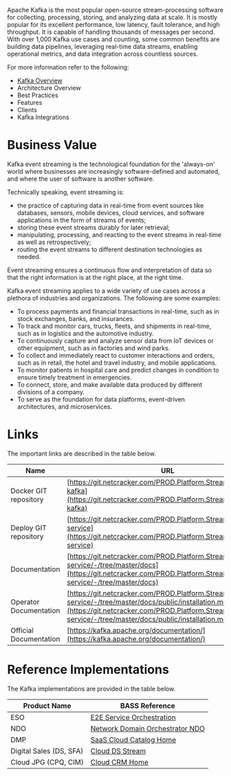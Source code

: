 Apache Kafka is the most popular open-source stream-processing software for collecting, processing, storing, and analyzing data at scale. 
It is mostly popular for its excellent performance, low latency, fault tolerance, and high throughput. It is capable of handling thousands
of messages per second. 
With over 1,000 Kafka use cases and counting, some common benefits are building data pipelines, leveraging real-time data streams, enabling
operational metrics, and data integration across countless sources.

For more information refer to the following:

* [Kafka Overview](overview.md)
* Architecture Overview
* Best Practices
* Features
* Clients
* Kafka Integrations

# Business Value

Kafka event streaming is the technological foundation for the 'always-on' world where businesses are increasingly software-defined and
automated, and where the user of software is another software.

Technically speaking, event streaming is:

* the practice of capturing data in real-time from event sources like databases, sensors, mobile devices, cloud services, and software
  applications in the form of streams of events; 
* storing these event streams durably for later retrieval;
* manipulating, processing, and reacting to the event streams in real-time as well as retrospectively; 
* routing the event streams to different destination technologies as needed. 

Event streaming ensures a continuous flow and interpretation of data so that the right information is at the right place, at the right time.

Kafka event streaming applies to a wide variety of use cases across a plethora of industries and organizations.
The following are some examples:

* To process payments and financial transactions in real-time, such as in stock exchanges, banks, and insurances.
* To track and monitor cars, trucks, fleets, and shipments in real-time, such as in logistics and the automotive industry.
* To continuously capture and analyze sensor data from IoT devices or other equipment, such as in factories and wind parks.
* To collect and immediately react to customer interactions and orders, such as in retail, the hotel and travel industry, and mobile
  applications.
* To monitor patients in hospital care and predict changes in condition to ensure timely treatment in emergencies.
* To connect, store, and make available data produced by different divisions of a company.
* To serve as the foundation for data platforms, event-driven architectures, and microservices.

# Links

The important links are described in the table below.

| Name                    | URL                                                                                                                                                                                                                      |
|-------------------------|--------------------------------------------------------------------------------------------------------------------------------------------------------------------------------------------------------------------------|
| Docker GIT repository   | [https://git.netcracker.com/PROD.Platform.Streaming/docker-kafka](https://git.netcracker.com/PROD.Platform.Streaming/docker-kafka)                                                                                       |
| Deploy GIT repository   | [https://git.netcracker.com/PROD.Platform.Streaming/kafka-service](https://git.netcracker.com/PROD.Platform.Streaming/kafka-service)                                                                                     |
| Documentation           | [https://git.netcracker.com/PROD.Platform.Streaming/kafka-service/-/tree/master/docs](https://git.netcracker.com/PROD.Platform.Streaming/kafka-service/-/tree/master/docs)                                               |
| Operator Documentation  | [https://git.netcracker.com/PROD.Platform.Streaming/kafka-service/-/tree/master/docs/public/installation.md](https://git.netcracker.com/PROD.Platform.Streaming/kafka-service/-/tree/master/docs/public/installation.md) |
| Official Documentation  | [https://kafka.apache.org/documentation/](https://kafka.apache.org/documentation/)                                                                                                                                       |

# Reference Implementations

The Kafka implementations are provided in the table below.

| Product Name            | BASS Reference                                                                                             |
|-------------------------|------------------------------------------------------------------------------------------------------------|
| ESO                     | [E2E Service Orchestration](https://bass.netcracker.com/display/ESO/E2E+Service+Orchestration)             |
| NDO                     | [Network Domain Orchestrator NDO](https://bass.netcracker.com/display/AVP/Network+Domain+Orchestrator+NDO) |
| DMP                     | [SaaS Cloud Catalog Home](https://bass.netcracker.com/display/SAAS/SaaS+Cloud+Catalog+Home)                |
| Digital Sales (DS, SFA) | [Cloud DS Stream](https://bass.netcracker.com/display/CloudCRM/Cloud+DS+Stream)                            |
| Cloud JPG (CPQ, CIM)    | [Cloud CRM Home](https://bass.netcracker.com/display/CloudCRM/Cloud+CRM+Home)                              |
